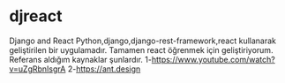 # djreact
Django and React
Python,django,django-rest-framework,react kullanarak geliştirilen bir uygulamadır. Tamamen react öğrenmek için geliştiriyorum. Referans aldığım kaynaklar şunlardır.
1-https://www.youtube.com/watch?v=uZgRbnIsgrA
2-https://ant.design
